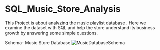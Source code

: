 # SQL_Music_Store_Analysis
This Project is about analyzing the music playlist database . Here we examine the dataset with SQL and help the store understand its business growth by answering some simple questions. 

Schema- Music Store Database
![MusicDatabaseSchema](https://github.com/Abhishek8929/SQL_Music_Store_Analysis/assets/85790078/c6d551a4-7a27-413c-a7db-a6722d86fde7)

